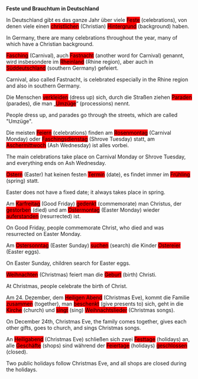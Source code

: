 <p><strong>Feste und Brauchtum in Deutschland</strong></p>

<p>In Deutschland gibt es das ganze Jahr über viele <mark style="background-color: red;">Feste</mark> (celebrations), von denen viele einen <mark style="background-color: red;">christlichen</mark> (Christian) <mark style="background-color: red;">Hintergrund</mark> (background) haben.</p>
<p>In Germany, there are many celebrations throughout the year, many of which have a Christian background.</p>

<p><mark style="background-color: red;">Fasching</mark> (Carnival), auch <mark style="background-color: red;">Fastnacht</mark> (another word for Carnival) genannt, wird insbesondere im <mark style="background-color: red;">Rheinland</mark> (Rhine region), aber auch in <mark style="background-color: red;">Süddeutschland</mark> (southern Germany) gefeiert.</p>
<p>Carnival, also called Fastnacht, is celebrated especially in the Rhine region and also in southern Germany.</p>

<p>Die Menschen <mark style="background-color: red;">verkleiden</mark> (dress up) sich, durch die Straßen ziehen <mark style="background-color: red;">Paraden</mark> (parades), die man „<mark style="background-color: red;">Umzüge</mark>“ (processions) nennt.</p>
<p>People dress up, and parades go through the streets, which are called "Umzüge".</p>

<p>Die meisten <mark style="background-color: red;">Feiern</mark> (celebrations) finden am <mark style="background-color: red;">Rosenmontag</mark> (Carnival Monday) oder <mark style="background-color: red;">Faschingsdienstag</mark> (Shrove Tuesday) statt, am <mark style="background-color: red;">Aschermittwoch</mark> (Ash Wednesday) ist alles vorbei.</p>
<p>The main celebrations take place on Carnival Monday or Shrove Tuesday, and everything ends on Ash Wednesday.</p>

<p><mark style="background-color: red;">Ostern</mark> (Easter) hat keinen festen <mark style="background-color: red;">Termin</mark> (date), es findet immer im <mark style="background-color: red;">Frühling</mark> (spring) statt.</p>
<p>Easter does not have a fixed date; it always takes place in spring.</p>

<p>Am <mark style="background-color: red;">Karfreitag</mark> (Good Friday) <mark style="background-color: red;">gedenkt</mark> (commemorate) man Christus, der <mark style="background-color: red;">gestorben</mark> (died) und am <mark style="background-color: red;">Ostermontag</mark> (Easter Monday) wieder <mark style="background-color: red;">auferstanden</mark> (resurrected) ist.</p>
<p>On Good Friday, people commemorate Christ, who died and was resurrected on Easter Monday.</p>

<p>Am <mark style="background-color: red;">Ostersonntag</mark> (Easter Sunday) <mark style="background-color: red;">suchen</mark> (search) die Kinder <mark style="background-color: red;">Ostereier</mark> (Easter eggs).</p>
<p>On Easter Sunday, children search for Easter eggs.</p>

<p><mark style="background-color: red;">Weihnachten</mark> (Christmas) feiert man die <mark style="background-color: red;">Geburt</mark> (birth) Christi.</p>
<p>At Christmas, people celebrate the birth of Christ.</p>

<p>Am 24. Dezember, dem <mark style="background-color: red;">Heiligen Abend</mark> (Christmas Eve), kommt die Familie <mark style="background-color: red;">zusammen</mark> (together), man <mark style="background-color: red;">beschenkt</mark> (give presents to) sich, geht in die <mark style="background-color: red;">Kirche</mark> (church) und <mark style="background-color: red;">singt</mark> (sing) <mark style="background-color: red;">Weihnachtslieder</mark> (Christmas songs).</p>
<p>On December 24th, Christmas Eve, the family comes together, gives each other gifts, goes to church, and sings Christmas songs.</p>

<p>An <mark style="background-color: red;">Heiligabend</mark> (Christmas Eve) schließen sich zwei <mark style="background-color: red;">Festtage</mark> (holidays) an, alle <mark style="background-color: red;">Geschäfte</mark> (shops) sind während der <mark style="background-color: red;">Feiertage</mark> (holidays) <mark style="background-color: red;">geschlossen</mark> (closed).</p>
<p>Two public holidays follow Christmas Eve, and all shops are closed during the holidays.</p>
